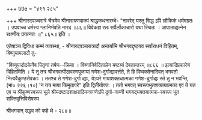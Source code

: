 +++
title = "४९१ २८५"

+++
श्रीनारदपञ्चरात्रे चैत्रमेव श्रीनारायणवाक्यं श्राद्धकथनारम्भे- "नावरेद् यस्तु सिद्ध ऽपि लौकिकं धर्ममग्रतः । उपवाच्च धर्मस्य ग्लानिर्भवति नारद ॥८६॥ विवेकज्ञ रतः सर्वैर्लोकाचारो यथा स्थितः । आपाताद्यत्नेन रक्षणीयः प्रयत्नतः ॥" ८६५॥ इति । 

एतेषाञ्च द्विविधा कम्मं व्यवस्था, - श्रीनारदपञ्चरात्रादौ अन्तर्यामि श्रीभगवद्दृष्टयव सर्वाराधनं विहितम्, विष्णुयामलादौ तु- 

"विष्णुपादोदकेनैव पितृणां तर्षण--क्रिया । विष्णानिवेदितान्नेन यष्टव्यं देवतान्तरम् ॥८६६ ॥ इत्यादिप्रकारेण विहितमिति । ये तु तत्र श्रीभगवत्पीठावरणपूजायां गणेश-दुर्गाद्यावर्त्तते, ते हि विष्वक्सेनादिवत् भगवतो नित्यवैकुण्ठसेवकाः । ततश्च ते गणेश-दुर्गा द्याः, येऽपरे मायाशक्तधात्मका गणेश-दुर्गाद्यः स्ते तु न भवन्ति, (भा० २२६।१०) 'न यत्र माया किमुतापरे" इति द्वितीयोक्तः । ततो भगवत् स्वरूपभुतशक्तयात्मका एव ते यत एव च श्रीकुष्णस्वरूप भूले श्रीमदष्टादशाक्षरादिमन्त्रगणेऽपि दुर्गा-नाम्नी भगवद्भक्तयात्मक-स्वरूप भूत शक्तिवृत्तिविशेषस्य 

श्रीभगवान् उद्धव को कहे थे - २८४॥ 
